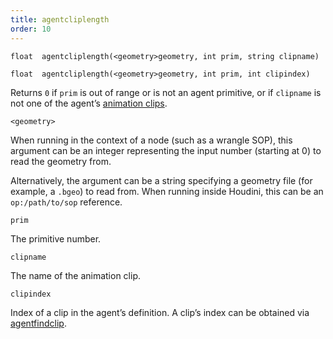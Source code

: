 ```yaml
---
title: agentcliplength
order: 10
---
```

`float  agentcliplength(<geometry>geometry, int prim, string clipname)`

`float  agentcliplength(<geometry>geometry, int prim, int clipindex)`

Returns `0` if `prim` is out of range or is not an agent primitive, or if `clipname` is not one of the agent’s [animation clips](./agentclipcatalog "Returns all of the animation clips that have been loaded for an agent primitive.").

`<geometry>`

When running in the context of a node (such as a wrangle SOP), this argument can be an integer representing the input number (starting at 0) to read the geometry from.

Alternatively, the argument can be a string specifying a geometry file (for example, a `.bgeo`) to read from. When running inside Houdini, this can be an `op:/path/to/sop` reference.

`prim`

The primitive number.

`clipname`

The name of the animation clip.

`clipindex`

Index of a clip in the agent’s definition.
A clip’s index can be obtained via [agentfindclip](./agentfindclip "Finds the index of a clip in an agent’s definition.").
